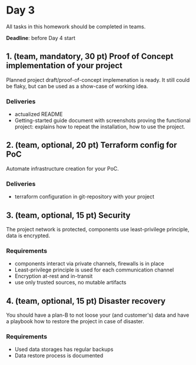 # Day 3

All tasks in this homework should be completed in teams.

**Deadline**: before Day 4 start

## 1. (team, mandatory, 30 pt) Proof of Concept implementation of your project

Planned project draft/proof-of-concept implemenation is ready. It still could be flaky, but can be used as a show-case of working idea.

### Deliveries

- actualized README
- Getting-started guide document with screenshots proving the functional project: explains how to repeat the installation, how to use the project.

## 2. (team, optional, 20 pt) Terraform config for PoC

Automate infrastructure creation for your PoC.

### Deliveries

- terraform configuration in git-repository with your project

## 3. (team, optional, 15 pt) Security

The project network is protected, components use least-privilege principle, data is encrypted.

### Requirements

- components interact via private channels, firewalls is in place
- Least-privilege principle is used for each communication channel
- Encryption at-rest and in-transit
- use only trusted sources, no mutable artifacts

## 4. (team, optional, 15 pt) Disaster recovery

You should have a plan-B to not loose your (and customer's) data and have a playbook how to restore the project in case of disaster.

### Requirements

- Used data storages has regular backups
- Data restore process is documented
